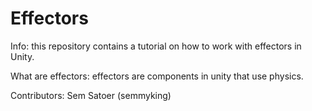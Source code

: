 # Effectors

Info:
this repository contains a tutorial on how to work with effectors in Unity.

What are effectors:
effectors are components in unity that use physics.

Contributors:
Sem Satoer (semmyking)




